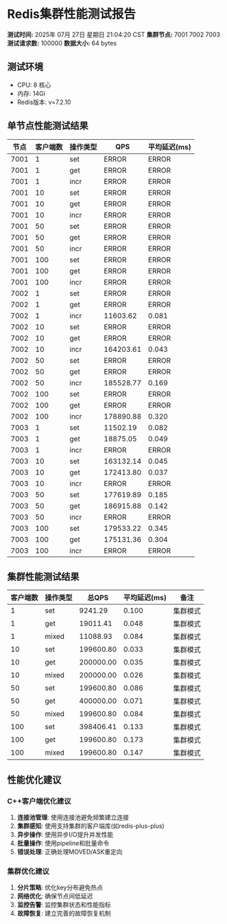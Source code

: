 # Redis集群性能测试报告

**测试时间:** 2025年 07月 27日 星期日 21:04:20 CST
**集群节点:** 7001 7002 7003
**测试请求数:** 100000
**数据大小:** 64 bytes

## 测试环境
- CPU: 8 核心
- 内存: 14Gi
- Redis版本: v=7.2.10

## 单节点性能测试结果

| 节点 | 客户端数 | 操作类型 | QPS | 平均延迟(ms) |
|------|----------|----------|-----|-------------|
| 7001 | 1 | set | ERROR | ERROR |
| 7001 | 1 | get | ERROR | ERROR |
| 7001 | 1 | incr | ERROR | ERROR |
| 7001 | 10 | set | ERROR | ERROR |
| 7001 | 10 | get | ERROR | ERROR |
| 7001 | 10 | incr | ERROR | ERROR |
| 7001 | 50 | set | ERROR | ERROR |
| 7001 | 50 | get | ERROR | ERROR |
| 7001 | 50 | incr | ERROR | ERROR |
| 7001 | 100 | set | ERROR | ERROR |
| 7001 | 100 | get | ERROR | ERROR |
| 7001 | 100 | incr | ERROR | ERROR |
| 7002 | 1 | set | ERROR | ERROR |
| 7002 | 1 | get | ERROR | ERROR |
| 7002 | 1 | incr | 11603.62 | 0.081 |
| 7002 | 10 | set | ERROR | ERROR |
| 7002 | 10 | get | ERROR | ERROR |
| 7002 | 10 | incr | 164203.61 | 0.043 |
| 7002 | 50 | set | ERROR | ERROR |
| 7002 | 50 | get | ERROR | ERROR |
| 7002 | 50 | incr | 185528.77 | 0.169 |
| 7002 | 100 | set | ERROR | ERROR |
| 7002 | 100 | get | ERROR | ERROR |
| 7002 | 100 | incr | 178890.88 | 0.320 |
| 7003 | 1 | set | 11502.19 | 0.082 |
| 7003 | 1 | get | 18875.05 | 0.049 |
| 7003 | 1 | incr | ERROR | ERROR |
| 7003 | 10 | set | 163132.14 | 0.045 |
| 7003 | 10 | get | 172413.80 | 0.037 |
| 7003 | 10 | incr | ERROR | ERROR |
| 7003 | 50 | set | 177619.89 | 0.185 |
| 7003 | 50 | get | 186915.88 | 0.142 |
| 7003 | 50 | incr | ERROR | ERROR |
| 7003 | 100 | set | 179533.22 | 0.345 |
| 7003 | 100 | get | 175131.36 | 0.304 |
| 7003 | 100 | incr | ERROR | ERROR |

## 集群性能测试结果

| 客户端数 | 操作类型 | 总QPS | 平均延迟(ms) | 备注 |
|----------|----------|-------|-------------|------|
| 1 | set | 9241.29 | 0.100 | 集群模式 |
| 1 | get | 19011.41 | 0.048 | 集群模式 |
| 1 | mixed | 11088.93 | 0.084 | 集群模式 |
| 10 | set | 199600.80 | 0.033 | 集群模式 |
| 10 | get | 200000.00 | 0.035 | 集群模式 |
| 10 | mixed | 200000.00 | 0.026 | 集群模式 |
| 50 | set | 199600.80 | 0.086 | 集群模式 |
| 50 | get | 400000.00 | 0.071 | 集群模式 |
| 50 | mixed | 199600.80 | 0.084 | 集群模式 |
| 100 | set | 398406.41 | 0.133 | 集群模式 |
| 100 | get | 199600.80 | 0.173 | 集群模式 |
| 100 | mixed | 199600.80 | 0.147 | 集群模式 |

## 性能优化建议

### C++客户端优化建议
1. **连接池管理**: 使用连接池避免频繁建立连接
2. **集群感知**: 使用支持集群的客户端库(如redis-plus-plus)
3. **异步操作**: 使用异步I/O提升并发性能
4. **批量操作**: 使用pipeline和批量命令
5. **错误处理**: 正确处理MOVED/ASK重定向

### 集群优化建议
1. **分片策略**: 优化key分布避免热点
2. **网络优化**: 确保节点间低延迟
3. **监控告警**: 监控集群状态和性能指标
4. **故障恢复**: 建立完善的故障恢复机制


